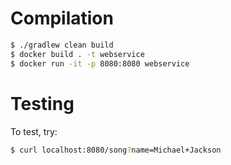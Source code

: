 # Compilation

```bash
$ ./gradlew clean build
$ docker build . -t webservice
$ docker run -it -p 8080:8080 webservice
```

# Testing

To test, try:

```bash
$ curl localhost:8080/song?name=Michael+Jackson
```
